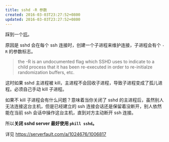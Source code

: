 ```yaml
---
title: sshd -R 参数
created: 2016-03-03T23:27:52+0800
updated: 2016-03-03T23:27:52+0800
---
```



踩到一个[坑](https://github.com/termux/termux-services/issues/18)。

原因是 sshd 会在每个 ssh 连接时，创建一个子进程来维护连接，子进程会有个 `-R` 的参数标志。

> the -R is an undocumented flag which SSHD uses to indicate to a child process that it has been re-executed in order to re-initialze randomization buffers, etc.

这时如果 sshd 主进程被 kill，主进程不会回收子进程，导致子进程变成了孤儿进程。必须自己手动 kill 子进程。

如果不 kill 子进程会有什么问题？意味着当你关闭了 sshd 的主进程后，虽然别人无法连接这台主机，但是已经建立的 ssh 连接会话还是保留着没断开，别人依然能在当前 ssh 会话中操作这台主机，直到对方主动断开 ssh 连接。

所以**关闭 sshd server 最好使用 `pkill sshd`。**

详见 https://serverfault.com/a/1024676/1006817
